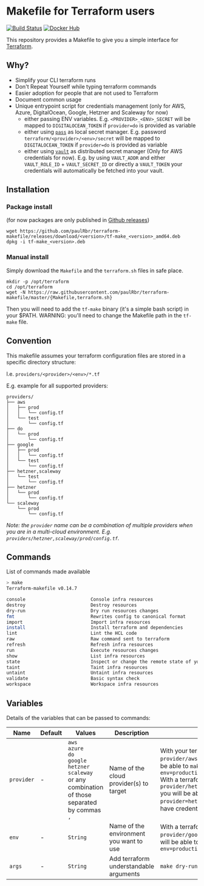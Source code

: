 # Makefile for Terraform users

[![Build Status](https://travis-ci.org/paulRbr/terraform-makefile.svg?branch=master)](https://travis-ci.org/paulRbr/terraform-makefile) [![Docker Hub](https://img.shields.io/docker/automated/swcc/terraform-makefile.svg)](https://hub.docker.com/r/swcc/terraform-makefile/)

This repository provides a Makefile to give you a simple interface for [Terraform](https://www.terraform.io/).

## Why?

- Simplify your CLI terraform runs
- Don't Repeat Yourself while typing terraform commands
- Easier adoption for people that are not used to Terraform
- Document common usage
- Unique entrypoint script for credentials management (only for AWS, Azure, DigitalOcean, Google, Hetzner and Scaleway for now)
  - either passing ENV variables. E.g. `<PROVIDER>_<ENV>_SECRET` will be mapped to `DIGITALOCEAN_TOKEN` if `provider=do` is provided as variable
  - either using [`pass`](https://www.passwordstore.org/) as local secret manager. E.g. password `terraform/<provider>/<env>/secret` will be mapped to `DIGITALOCEAN_TOKEN` if `provider=do` is provided as variable
  - either using [`vault`](https://www.vaultproject.io/) as distributed secret manager (Only for AWS credentials for now). E.g. by using `VAULT_ADDR` and either `VAULT_ROLE_ID` + `VAULT_SECRET_ID` or directly a `VAULT_TOKEN` your credentials will automatically be fetched into your vault.

## Installation

### Package install

(for now packages are only published in [Github releases](https://github.com/paulRbr/terraform-makefile/releases))

    wget https://github.com/paulRbr/terraform-makefile/releases/download/<version>/tf-make_<version>_amd64.deb
    dpkg -i tf-make_<version>.deb

### Manual install

Simply download the `Makefile` and the `terraform.sh` files in safe place.

    mkdir -p /opt/terraform
    cd /opt/terraform
    wget -N https://raw.githubusercontent.com/paulRbr/terraform-makefile/master/{Makefile,terraform.sh}

Then you will need to add the `tf-make` binary (it's a simple bash script) in your $PATH. WARNING: you'll need to change the Makefile path in the `tf-make` file.

## Convention

This makefile assumes your terraform configuration files are stored in a specific directory structure:

I.e. `providers/<provider>/<env>/*.tf`

E.g. example for all supported providers:
```
providers/
├── aws
│   ├── prod
│   │   └── config.tf
│   └── test
│       └── config.tf
├── do
│   └── prod
│       └── config.tf
├── google
│   ├── prod
│   │   └── config.tf
│   └── test
│       └── config.tf
├── hetzner,scaleway
│   └── test
│       └── config.tf
├── hetzner
│   └── prod
│       └── config.tf
└── scaleway
    └── prod
        └── config.tf
```


_Note: the `provider` name can be a combination of multiple providers when you are in a multi-cloud environment. E.g. `providers/hetzner,scaleway/prod/config.tf`._

## Commands

List of commands made available

~~~bash
> make
Terraform-makefile v0.14.7

console                        Console infra resources
destroy                        Destroy resources
dry-run                        Dry run resources changes
fmt                            Rewrites config to canonical format
import                         Import infra resources
install                        Install terraform and dependencies
lint                           Lint the HCL code
raw                            Raw command sent to terraform
refresh                        Refresh infra resources
run                            Execute resources changes
show                           List infra resources
state                          Inspect or change the remote state of your resources
taint                          Taint infra resources
untaint                        Untaint infra resources
validate                       Basic syntax check
workspace                      Workspace infra resources
~~~

## Variables

Details of the variables that can be passed to commands:


| Name       | Default | Values                                                                                                                       | Description                             | Example                                                                                                                                                                                                                                                                                                                                        |
| ---------  | ------- | ------                                                                                                                       | -----------                             | -------                                                                                                                                                                                                                                                                                                                                        |
| `provider` | -       | `aws`<br/>`azure`<br/>`do`<br/>`google`<br/>`hetzner`<br/>`scaleway`<br/>or any combination of those separated by commas `,` | Name of the cloud provider(s) to target | With your terraform file in `provider/aws/production/production.tf` you will be able to `make dry-run provider=aws env=production`<br/>With a terraform file in `provider/hetzner,scaleway/production/config.tf` you will be able to `make dry-run provider=hetzner,scaleway env=production` and have credentials for both providers available |
| `env`      | -       | `String`                                                                                                                     | Name of the environment you want to use | With a terraform file in `provider/google/production/production.tf` you will be able to `make dry-run provider=google env=production`                                                                                                                                                                                                          |
| `args`     | -       | `String`                                                                                                                     | Add terraform understandable arguments  | `make dry-run args='-no-color'`                                                                                                                                                                                                                                                                                                                |
